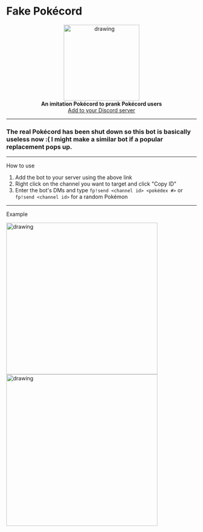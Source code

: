 # Fake Pokécord
<p align="center">
    <img src="https://i.imgur.com/BI9GlbJ.png" alt="drawing" width="200"/>
    <br> 
    <b> An imitation Pokécord to prank Pokécord users </b>
    <br>
    <a href="https://discord.com/api/oauth2/authorize?client_id=641125454731804673&permissions=8&scope=bot" align="center">
       Add to your Discord server 
    </a>
</p>

---

### The real Pokécord has been shut down so this bot is basically useless now :( I might make a similar bot if a popular replacement pops up.

---

How to use

1. Add the bot to your server using the above link
2. Right click on the channel you want to target and click "Copy ID"
3. Enter the bot's DMs and type ```fp!send <channel id> <pokédex #>``` or ```fp!send <channel id>``` for a random Pokémon

---

Example


<img src="https://i.imgur.com/0LR11k4.png" alt="drawing" width="400"/>
<img src="https://i.imgur.com/M9YIosj.png" alt="drawing" width="400"/>

